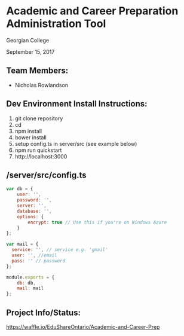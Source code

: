# Academic and Career Preparation Administration Tool
Georgian College

September 15, 2017


## Team Members:

* Nicholas Rowlandson


## Dev Environment Install Instructions:

1. git clone repository
2. cd
3. npm install
4. bower install
5. setup config.ts in server/src (see example below)
6. npm run quickstart
7. http://localhost:3000


## /server/src/config.ts

```javascript
var db = {
    user: '',
    password: '',
    server: '',
    database: '',
    options: {
        encrypt: true // Use this if you're on Windows Azure
    }
};

var mail = {
  service: '', // service e.g. 'gmail'
  user: '', //email
  pass: '' // password
};

module.exports = {
    db: db,
    mail: mail
};
```


## Project Info/Status:

https://waffle.io/EduShareOntario/Academic-and-Career-Prep
